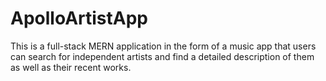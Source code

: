 # ApolloArtistApp
This is a full-stack MERN application in the form of a music app that users can search for independent artists and find a detailed description of them as well as their recent works. 
